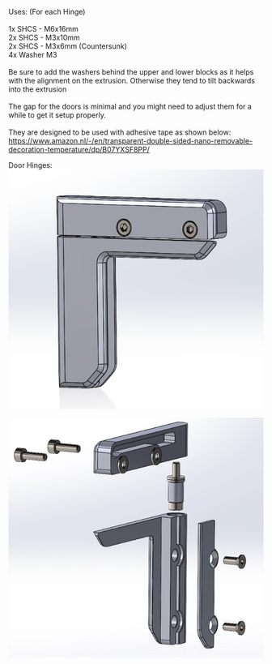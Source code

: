 Uses: (For each Hinge)<br>
<br>
1x SHCS - M6x16mm<br>
2x SHCS - M3x10mm <br>
2x SHCS - M3x6mm (Countersunk)<br>
4x Washer M3<br>
<br>
Be sure to add the washers behind the upper and lower blocks as it helps with the alignment on the extrusion. Otherwise they tend to tilt backwards into the extrusion<br>
<br>
The gap for the doors is minimal and you might need to adjust them for a while to get it setup properly.<br>
<br>
They are designed to be used with adhesive tape as shown below:<br>
https://www.amazon.nl/-/en/transparent-double-sided-nano-removable-decoration-temperature/dp/B07YXSF8PP/

Door Hinges:<br>
![](https://github.com/S95Sedan/Voron-Stuff/blob/main/Exterior/Door%20Hinges/images/hinge_assembled.jpg)

![](https://github.com/S95Sedan/Voron-Stuff/blob/main/Exterior/Door%20Hinges/images/hinge_exploded.jpg)

